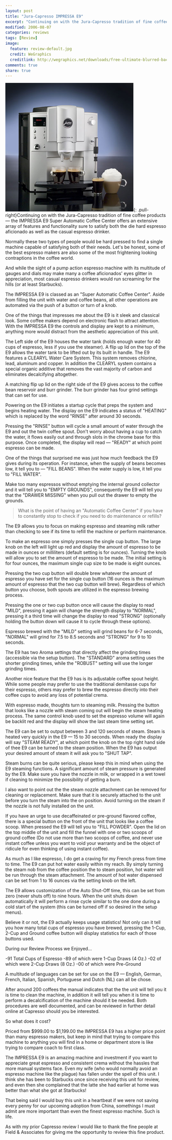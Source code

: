 ```yaml
---
layout: post
title: "Jura-Capresso IMPRESSA E9"
excerpt: "Continuing on with the Jura-Capresso tradition of fine coffee products — the IMPRESSA E9 Super Automatic Coffee Center offers an extensive array of features and functionality sure to satisfy both the die hard espresso aficionado as well as the casual espresso drinker."
modified: 2006-08-07
categories: reviews
tags: [Review]
image:
  feature: review-default.jpg
  credit: WeGraphics
  creditlink: http://wegraphics.net/downloads/free-ultimate-blurred-background-pack/
comments: true
share: true
---
```


![IMPRESSA E9](/images/impressa_e9.jpg){: .pull-right}Continuing on with the Jura-Capresso tradition of fine coffee products — the IMPRESSA E9 Super Automatic Coffee Center offers an extensive array of features and functionality sure to satisfy both the die hard espresso aficionado as well as the casual espresso drinker.

Normally these two types of people would be hard pressed to find a single machine capable of satisfying both of their needs. Let's be honest, some of the best espresso makers are also some of the most frightening looking contraptions in the coffee world.

And while the sight of a pump action espresso machine with its multitude of gauges and dials may make many a coffee aficionados' eyes glitter in appreciation, most casual espresso drinkers would run screaming for the hills (or at least Starbucks).

The IMPRESSA E9 is classed as an "Super Automatic Coffee Center". Aside from filling the unit with water and coffee beans, all other operations are automated via the push of a button or turn of a knob.

One of the things that impresses me about the E9 is it sleek and classical look. Some coffee makers depend on electronic flash to attract attention. With the IMPRESSA E9 the controls and display are kept to a minimum, anything more would distract from the aesthetic appreciation of this unit.

The Left side of the E9 houses the water tank (holds enough water for 40 cups of espresso, less if you use the steamer). A flip up lid on the top of the E9 allows the water tank to be lifted out by its built in handle. The E9 features a CLEARYL Water Care System. This system removes chlorine, lead, aluminum and copper. In addition the CLEARYL system contains a special organic additive that removes the vast majority of carbon and eliminates decalcifying altogether.

A matching flip up lid on the right side of the E9 gives access to the coffee bean reservoir and burr grinder. The burr grinder has four grind settings that can set for use.

Powering on the E9 initiates a startup cycle that preps the system and begins heating water. The display on the E9 indicates a status of "HEATING" which is replaced by the word "RINSE" after around 30 seconds.

Pressing the "RINSE" button will cycle a small amount of water through the E9 and out the twin coffee spout. Don't worry about having a cup to catch the water, it flows easily out and through slots in the chrome base for this purpose. Once completed, the display will read — "READY" at which point espresso can be made.

One of the things that surprised me was just how much feedback the E9 gives during its operation. For instance, when the supply of beans becomes low, it tell you to — "FILL BEANS". When the water supply is low, it tell you to "FILL WATER".

Make too many espressos without emptying the internal ground collector and it will tell you to "EMPTY GROUNDS", consequently the E9 will tell you that the "DRAWER MISSING" when you pull out the drawer to empty the grounds.

> What is the point of having an "Automatic Coffee Center" if you have to constantly stop to check if you need to do maintenance or refills?

The E9 allows you to focus on making espresso and steaming milk rather than checking to see if its time to refill the machine or perform maintenance.

To make an espresso one simply presses the single cup button. The large knob on the left will light up red and display the amount of espresso to be made in ounces or milliliters (default setting is for ounces). Turning the knob will allow you to set the amount of espresso to be made. The initial setting is for four ounces, the maximum single cup size to be made is eight ounces.

Pressing the two cup button will double brew whatever the amount of espresso you have set for the single cup button (16 ounces is the maximum amount of espresso that the two cup button will brew). Regardless of which button you choose, both spouts are utilized in the espresso brewing process.

Pressing the one or two cup button once will cause the display to read "MILD", pressing it again will change the strength display to "NORMAL", pressing it a third time will change the display to read "STRONG" (optionally holding the button down will cause it to cycle through these options).

Espresso brewed with the "MILD" setting will grind beans for 6-7 seconds, "NORMAL" will grind for 7.5 to 8.5 seconds and "STRONG" for 9 to 10 seconds.

The E9 has two Aroma settings that directly affect the grinding times (accessible via the setup button). The "STANDARD" aroma setting uses the shorter grinding times, while the "ROBUST" setting will use the longer grinding times.

Another nice feature that the E9 has is its adjustable coffee spout height. While some people may prefer to use the traditional demitasse cups for their espresso, others may prefer to brew the espresso directly into their coffee cups to avoid any loss of potential crema.

With espresso made, thoughts turn to steaming milk. Pressing the button that looks like a nozzle with steam coming out will begin the steam heating process. The same control knob used to set the espresso volume will again be backlit red and the display will show the last steam time setting set.

The E9 can be set to output between 3 and 120 seconds of steam. Steam is heated very quickly in the E9 — 15 to 30 seconds. When ready the display will say "STEAM READY", at which point the knob on the top right hand side of thee E9 can be turned to the steam position. When the E9 has output your desired amount of steam it will ask you to "SHUT TAP".

Steam burns can be quite serious, please keep this in mind when using the E9 steaming functions. A significant amount of steam pressure is generated by the E9. Make sure you have the nozzle in milk, or wrapped in a wet towel if cleaning to minimize the possibility of getting a burn.

I also want to point out the the steam nozzle attachment can be removed for cleaning or replacement. Make sure that it is securely attached to the unit before you turn the steam into the on position. Avoid turning on the steam if the nozzle is not fully installed on the unit.

If you have an urge to use decaffeinated or pre-ground flavored coffee, there is a special button on the front of the unit that looks like a coffee scoop. When pressed the E9 will tell you to "FILL POWDER". Open the lid on the top middle of the unit and fill the funnel with one or two scoops of ground coffee (Do not use more than two scoops of coffee, and never use instant coffee unless you want to void your warranty and be the object of ridicule for even thinking of using instant coffee).

As much as I like espresso, I do get a craving for my French press from time to time. The E9 can put hot water easily within my reach. By simply turning the steam nob from the coffee position the to steam position, hot water will be run through the steam attachment. The amount of hot water dispensed can be set from 1 to 16 ounces via the setting knob on the left.

The E9 allows customization of the Auto Shut-Off time, this can be set from zero (never shuts off) to nine hours. When the unit shuts down automatically it will perform a rinse cycle similar to the one done during a cold start of the system (this can be turned off if so desired in the setup menus).

Believe it or not, the E9 actually keeps usage statistics! Not only can it tell you how many total cups of espresso you have brewed, pressing the 1-Cup, 2-Cup and Ground coffee button will display statistics for each of those buttons used.

During our Review Process we Enjoyed…

-91 Total Cups of Espresso
-89 of which were 1-Cup Draws (4 Oz.)
-02 of which were 2-Cup Draws (8 Oz.)
-00 of which were Pre-Ground

A multitude of languages can be set for use on the E9 — English, German, French, Italian, Spanish, Portuguese and Dutch (NL) can all be chose.

After around 200 coffees the manual indicates that the the unit will tell you it is time to clean the machine, in addition it will tell you when it is time to perform a decalcification of the machine should it be needed. Both procedures are well documented, and can be reviewed in further detail online at Capresso should you be interested.

So what does it cost?

Priced from $999.00 to $1,199.00 the IMPRESSA E9 has a higher price point than many espresso makers, but keep in mind that trying to compare this machine to anything you will find in a home or department store is like trying to compare coach to first class.

The IMPRESSA E9 is an amazing machine and investment if you want to appreciate great espresso and consistent crema without the hassles that more manual systems face. Even my wife (who would normally avoid an espresso machine like the plague) has fallen under the spell of this unit. I think she has been to Starbucks once since receiving this unit for review, and even then she complained that the latte she had earlier at home was better than what she got at Starbucks!

That being said I would buy this unit in a heartbeat if we were not saving every penny for our upcoming adoption from China, somethings I must admit are more important than even the finest espresso machine. Such is life.

As with my prior Capresso review I would like to thank the fine people at Field & Associates for giving me the opportunity to review this fine product. 
